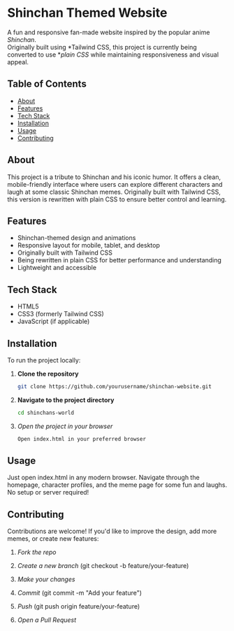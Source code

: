 # Shinchan Themed Website

A fun and responsive fan-made website inspired by the popular anime *Shinchan*.  
Originally built using *Tailwind CSS, this project is currently being converted to use **plain CSS* while maintaining responsiveness and visual appeal.

## Table of Contents

- [About](#about)  
- [Features](#features)  
- [Tech Stack](#tech-stack)  
- [Installation](#installation)  
- [Usage](#usage)   
- [Contributing](#contributing)

## About

This project is a tribute to Shinchan and his iconic humor. It offers a clean, mobile-friendly interface where users can explore different characters and laugh at some classic Shinchan memes. Originally built with Tailwind CSS, this version is rewritten with plain CSS to ensure better control and learning.

## Features

- Shinchan-themed design and animations
- Responsive layout for mobile, tablet, and desktop
- Originally built with Tailwind CSS
- Being rewritten in plain CSS for better performance and understanding
- Lightweight and accessible

## Tech Stack

- HTML5
- CSS3 (formerly Tailwind CSS)
- JavaScript (if applicable)

## Installation

To run the project locally:

1. **Clone the repository**
   ```bash
   git clone https://github.com/yourusername/shinchan-website.git

2. **Navigate to the project directory**
   ```bash
   cd shinchans-world

3. *Open the project in your browser*
   ```bash
   Open index.html in your preferred browser

## Usage

Just open index.html in any modern browser. Navigate through the homepage, character profiles, and the meme page for some fun and laughs. No setup or server required!

## Contributing
Contributions are welcome! If you'd like to improve the design, add more memes, or create new features:

1. *Fork the repo*

2. *Create a new branch* (git checkout -b feature/your-feature)

3. *Make your changes*

4. *Commit* (git commit -m "Add your feature")

5. *Push* (git push origin feature/your-feature)

6. *Open a Pull Request*

